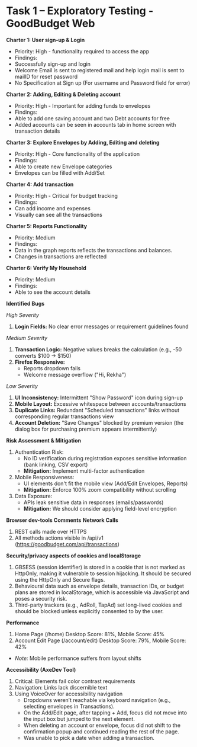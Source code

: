 # Task 1 – Exploratory Testing - GoodBudget Web

**Charter 1: User sign-up & Login**
- Priority: High - functionality required to access the app
- Findings:
- Successfully sign-up and login
- Welcome Email is sent to registered mail and help login mail is sent to mailID for reset password
- No Specification at Sign up (For username and Password field for error)

**Charter 2: Adding, Editing & Deleting account**
- Priority: High - Important for adding funds to envelopes
- Findings:
- Able to add one saving account and two Debt accounts for free
- Added accounts can be seen in accounts tab in home screen with transaction details

**Charter 3: Explore Envelopes by Adding, Editing and deleting**
- Priority: High - Core functionality of the application
- Findings:
- Able to create new Envelope categories
- Envelopes can be filled with Add/Set

**Charter 4: Add transaction**
- Priority: High - Critical for budget tracking
- Findings:
- Can add income and expenses
- Visually can see all the transactions

**Charter 5: Reports Functionality**
- Priority: Medium
- Findings:
- Data in the graph reports reflects the transactions and balances.
- Changes in transactions are reflected

**Charter 6: Verify My Household**
- Priority: Medium
- Findings:
- Able to see the account details

**Identified Bugs**

*High Severity*
1. **Login Fields:** No clear error messages or requirement guidelines found

*Medium Severity*
1. **Transaction Logic:** Negative values breaks the calculation (e.g., -50 converts $100 → $150)
2. **Firefox Responsive:**
    - Reports dropdown fails
    - Welcome message overflow ("Hi, Rekha")

*Low Severity*
1. **UI Inconsistency:** Intermittent "Show Password" icon during sign-up
2. **Mobile Layout:** Excessive whitespace between accounts/transactions
3. **Duplicate Links:** Redundant "Scheduled transactions" links without corresponding regular transactions view
2. **Account Deletion:** "Save Changes" blocked by premium version (the dialog box for purchasing premium appears intermittently)

**Risk Assessment & Mitigation**
1. Authentication Risk:
    - No ID verification during registration exposes sensitive information (bank linking, CSV export)
    - **Mitigation:** Implement multi-factor authentication
2. Mobile Responsiveness:
    - UI elements don't fit the mobile view (Add/Edit Envelopes, Reports)
    - **Mitigation:** Enforce 100% zoom compatibility without scrolling
3. Data Exposure:
    - APIs leak sensitive data in responses (emails/passwords)
    - **Mitigation:** We should consider applying field-level encryption

**Browser dev-tools Comments**
**Network Calls**
1. REST calls made over HTTPS
2. All methods actions visible in /api/v1 (<https://goodbudget.com/api/transactions>)

**Security/privacy aspects of cookies and localStorage**
1. GBSESS (session identifier) is stored in a cookie that is not marked as HttpOnly, making it vulnerable to session hijacking. It should be secured using the HttpOnly and Secure flags.
2. Behavioural data such as envelope details, transaction IDs, or budget plans are stored in localStorage, which is accessible via JavaScript and poses a security risk.
3. Third-party trackers (e.g., AdRoll, TapAd) set long-lived cookies and should be blocked unless explicitly consented to by the user.

**Performance**
1. Home Page (/home)
Desktop Score: 81%, Mobile Score: 45%
2. Account Edit Page (/account/edit)
Desktop Score: 79%, Mobile Score: 42%
- *Note:* Mobile performance suffers from layout shifts

**Accessibility (AxeDev Tool)**
1. Critical: Elements fail color contrast requirements
2. Navigation: Links lack discernible text
3. Using VoiceOver for accessibility navigation
   - Dropdowns weren’t reachable via keyboard navigation (e.g., selecting envelopes in Transactions).
   - On the Add/Edit page, after tapping + Add, focus did not move into the input box but jumped to the next element.
   - When deleting an account or envelope, focus did not shift to the confirmation popup and continued reading the rest of the page.
   - Was unable to pick a date when adding a transaction.